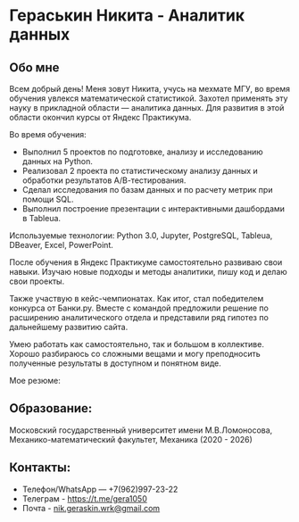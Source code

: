 # Гераськин Никита - Аналитик данных
## Обо мне

Всем добрый день!
Меня зовут Никита, учусь на мехмате МГУ, во время обучения увлекся математической статистикой. Захотел применять эту науку в прикладной области — аналитика данных. Для развития в этой области окончил курсы от Яндекс Практикума.

Во время обучения:
- Выполнил 5 проектов по подготовке, анализу и исследованию данных на Python.
- Реализовал 2 проекта по статистическому анализу данных и обработки результатов
А/В-тестирования.
- Сделал исследования по базам данных и по расчету метрик при помощи SQL.
- Выполнил построение презентации с интерактивными дашбордами в Tableua.

Используемые технологии: Python 3.0, Jupyter, PostgreSQL, Tableua, DBeaver, Excel, PowerPoint.


После обучения в Яндекс Практикуме самостоятельно развиваю свои навыки. Изучаю новые подходы и методы аналитики, пишу код и делаю свои проекты. 

Также участвую в кейс-чемпионатах. Как итог, стал победителем конкурса от Банки.ру. Вместе с командой предложили решение по расширению аналитического отдела и представили ряд гипотез по дальнейшему развитию сайта.

Умею работать как самостоятельно, так и большом в коллективе. Хорошо разбираюсь со сложными вещами и могу преподносить полученные результаты в доступном и понятном виде.

Мое резюме:

## Образование:
Московский государственный университет имени М.В.Ломоносова,  
Механико-математический факультет, Механика (2020 - 2026)

## Контакты:
* Телефон/WhatsApp — +7(962)997-23-22
* Телеграм - https://t.me/gera1050
* Почта - nik.geraskin.wrk@gmail.com
